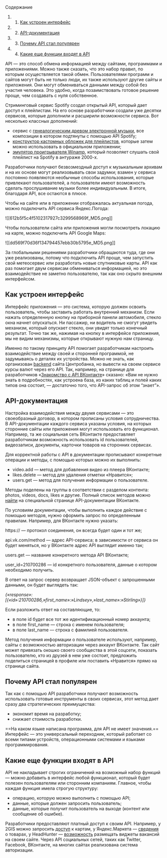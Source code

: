 Содержание

1. 1. [Как устроен интерфейс](https://blog.skillfactory.ru/glossary/api/#как-устроен-интерфейс)
2. 2. [API-документация](https://blog.skillfactory.ru/glossary/api/#apiдокументация)
3. 3. [Почему API стал популярен](https://blog.skillfactory.ru/glossary/api/#почему-api-стал-популярен)
4. 4. [Какие еще функции входят в API](https://blog.skillfactory.ru/glossary/api/#какие-еще-функции-входят-в-api)

API — это способ обмена информацией между сайтами, программами и приложениями. Можно также сказать, что это набор правил, по которым осуществляется такой обмен.
Пользователями программ и сайтов могут быть не только люди, их также используют другие сайты и приложения. Они могут обмениваться данными между собой без участия человека. Это удобно, когда позаимствовать готовое решение проще, чем создавать с нуля собственное.

Стриминговый сервис Spotify создал открытый API, который дает доступ к плейлистам. На его основе разработчики создали уже десятки сервисов, которые дополнили и расширили возможности сервиса. Вот несколько классных дополнений:

- сервис с [генеалогическим древом электронной музыки](http://music.ishkur.com/), все композиции в котором подтянуты с помощью API Spotify;
- [конструктор кастомных обложек для плейлистов](https://replacecover.com/), которые затем можно использовать в официальном приложении;
- [эмулятор проигрывателя Winamp](https://winampify.io/), который позволяет слушать свой плейлист на Spotify в антураже 2000-х.

Разработчики получают безвозмездный доступ к музыкальным архивам и на их основе могут реализовывать свои задумки; взамен у сервиса постоянно появляются необычные способы использования, которые привлекают пользователей, а пользователи имеют возможность сделать прослушивание музыки более индивидуальным. В итоге, благодаря API, все остаются в плюсе.

Чтобы на сайте или в приложении отображалась актуальная погода, можно подключить API сервиса Яндекс.Погода:

![[612b5f5c4f5102317927c3299568969f_MD5.png]]

Чтобы пользователи сайта или приложения могли посмотреть локацию на карте, можно подключить API Google Maps:

![[dd569f70d36f134794457ebb30b5795e_MD5.png]]

За глобальными решениями разработчики обращаются туда, где они уже реализованы, потому что подключить API проще, чем запустить свой метеосервис или разработать новые спутниковые карты. API как раз помогает двум сервисам обмениваться информацией, но это взаимодействие не заметно пользователю, так как оно скрыто внешним интерфейсом.
## Как устроен интерфейс

Интерфейс приложения — это система, которую должен освоить пользователь, чтобы заставить работать внутренний механизм. Если нажать определенную кнопку на приборной панели автомобиля, стекло окна начнет опускаться. Ни пассажир, ни водитель не смогут увидеть механизм, который опускает стекло, они увидят только конечный результат. Точно так же, нажимая на кнопку в интерфейсе приложения, мы не видим механизмы, которые открывают нужную нам страницу.

Именно по такому принципу API помогает разработчикам настроить взаимодействие между своей и сторонней программой, не задумываясь о деталях их устройства. Можно не знать, как организован [backend](https://skillfactory.ru/backend-razrabotchik-na-golang/?utm_source=blog&utm_medium=referral&utm_campaign=glossary%2Fapi&utm_content=api&utm_term=banner) сайта Центробанка, но вывести на своем сервисе курсы валют через его API. Так, например, на странице для разработчиков «[Знакомство с API ВКонтакте](https://vk.com/dev/first_guide)» сказано: «Вам не нужно знать в подробностях, как устроена база, из каких таблиц и полей каких типов она состоит, — достаточно того, что API-запрос об этом “знает”».

## API-документация

Настройка взаимодействия между двумя сервисами — это своеобразный договор, в котором прописаны условия сотрудничества. В API-документации каждого сервиса указаны условия, на которых сторонние сайты или приложения могут использовать его функционал. Например, та же социальная сеть ВКонтакте предоставляет разработчикам возможность использовать id пользователей, видеозаписи, документы, карточки товаров на сторонних сервисах.

Для корректной работы с API в документации прописывают конкретные операции и методы, с помощью которых можно их выполнить:

- video.add — метод для добавления видео из плеера ВКонтакте;
- likes.delete — метод для удаления отметки «Нравится»;
- users.get — метод для получения информации о пользователе.

Методы поделены на группы в соответствии с разделом контента: photos, videos, docs, likes и другие. Полный список методов можно [найти](https://vk.com/dev/methods) на специальной странице API-документации ВКонтакте.

По условиям документации, чтобы выполнить каждое действие с помощью методов, нужно оформить запрос по определенным правилам. Например, для ВКонтакте нужно указать:

https:// — протокол соединения, он всегда будет один и тот же;

api.vk.com/method — адрес API-сервиса; в зависимости от сервиса он будет меняться, но у ВКонтакте адрес API выглядит именно так;

users.get — название конкретного метода API ВКонтакте;

user_id=210700286 — id конкретного пользователя, данные о котором необходимо получить.

В ответ на запрос сервер возвращает JSON-объект с запрошенными данными, он будет выглядеть так:

_{«response»:[{«id»:210700286,»first_name»:»Lindsey»,»last_name»:»Stirling»}]}_

Если разложить ответ на составляющие, то:

- в поле id будет все тот же идентификационный номер аккаунта;
- в поле first_name — строка с именем пользователя;
- в поле last_name — строка с фамилией пользователя.

Метод получения информации о пользователе используют, например, сайты с возможностью авторизации через аккаунт ВКонтакте. Так сайт может привязать окошко своего сообщества в этой соцсети, показать пользователю, кто из друзей в нем уже состоит, предложить поделиться страницей в профиле или поставить «Нравится» прямо на странице сайта.

## Почему API стал популярен

Так как с помощью API разработчики получают возможность использовать готовые инструменты в своих сервисах, этот метод дает сразу два стратегических преимущества:

- экономит время на разработку;
- снижает стоимость разработки.

==На каком языке написана программа, для API не имеет значения.== Интерфейс — это универсальный переходник, который работает со всеми типами устройств, операционными системами и языками программирования.

## Какие еще функции входят в API

API не накладывает строгих ограничений на возможный набор функций — можно добавить в интерфейс любой функционал, который будет полезен пользователям или сторонним компаниям. Главное, чтобы каждая функция имела строгую структуру:

- операцию, которую можно выполнить с помощью API;
- данные, которые должен запросить пользователь;
- данные, которые получит пользователь на выходе (контент или сообщение об ошибке).

Разработчики предоставляют платный доступ к своим API. Например, у 2GIS можно запросить [доступ](https://dev.2gis.ru/) к картам, у Яндекс.Маркета — [сведения](https://yandex.ru/dev/market/content-data/doc/dg-v2/concepts/about.html) о товарах, у HeadHunter — [возможность](https://dev.hh.ru/) размещать виджеты вакансий на своем сайте. Через API социальных сетей, таких как Twitter, Facebook, ВКонтакте, на многих сайтах реализована система авторизации.